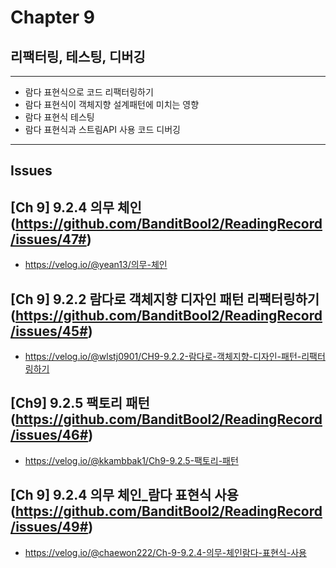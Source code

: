 # Chapter 9
## 리팩터링, 테스팅, 디버깅

---
- 람다 표현식으로 코드 리팩터링하기
- 람다 표현식이 객체지향 설계패턴에 미치는 영향
- 람다 표현식 테스팅
- 람다 표현식과 스트림API 사용 코드 디버깅


---
## Issues

## [Ch 9] 9.2.4 의무 체인 (https://github.com/BanditBool2/ReadingRecord/issues/47#)
- https://velog.io/@yean13/의무-체인

## [Ch 9] 9.2.2 람다로 객체지향 디자인 패턴 리팩터링하기 (https://github.com/BanditBool2/ReadingRecord/issues/45#)
- https://velog.io/@wlstj0901/CH9-9.2.2-람다로-객체지향-디자인-패턴-리팩터링하기

## [Ch9] 9.2.5 팩토리 패턴 (https://github.com/BanditBool2/ReadingRecord/issues/46#)
- https://velog.io/@kkambbak1/Ch9-9.2.5-팩토리-패턴

## [Ch 9] 9.2.4 의무 체인_람다 표현식 사용 (https://github.com/BanditBool2/ReadingRecord/issues/49#)
- https://velog.io/@chaewon222/Ch-9-9.2.4-의무-체인람다-표현식-사용
